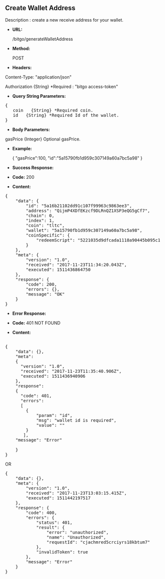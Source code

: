 **Create Wallet Address**
----
Description : create a new receive address for your wallet.

* **URL:**

    /bitgo/generateWalletAddress

* **Method:**

   POST

   
* **Headers:**

Content-Type: "application/json"

Authorization {String} *Required : "bitgo access-token"
   
* **Query String Parameters:**
<pre>
{
   coin   {String} *Required coin.
   id   {String} *Required Id of the wallet.
}
</pre>

* **Body Parameters:**

gasPrice   {Integer} Optional gasPrice.
	   
* **Example:**

	{
		"gasPrice":100,
		"id":"5a15790fb1d959c307149a60a7bc5a98"
	}

* **Success Response:**

* **Code:** 200 <br />
  
* **Content:**
<pre>
{
    "data": {
        "id": "5a16b21102dd91c107f99963c9863ee3",
        "address": "QijmP4XDfEKzcf9DLRnQZ1XSP3eQG5gCf7",
        "chain": 0,
        "index": 1,
        "coin": "tltc",
        "wallet": "5a15790fb1d959c307149a60a7bc5a98",
        "coinSpecific": {
            "redeemScript": "5221035d9dfcada1118a90445b095c190d2d8212358604f398f2fa2c01c80640b6df942102eb604fb03216006643fd9c36fb110beeb3f3c585c337518f928b169a4522c6592103d35cb4cf877edc58a5d554710b1b73adf1fdda6451ff464f3927b2ff048cfeaf53ae"
        }
    },
    "meta": {
        "version": "1.0",
        "received": "2017-11-23T11:34:20.043Z",
        "executed": 1511436864750
    },
    "response": {
        "code": 200,
        "errors": {},
        "message": "OK"
    }
}
</pre>
		
* **Error Response:**

* **Code:** 401 NOT FOUND <br />
  
* **Content:** 
<pre>		
{
	"data": {},
	"meta": 
	{
	  "version": "1.0",
	  "received": "2017-11-23T11:35:40.906Z",
	  "executed": 1511436940906
	},
	"response": 
	{ 
	  "code": 401,
	  "errors": 
	  [
	    {
		    "param": "id",
		    "msg": "wallet id is required",
		    "value": ""
		}
	   ],
	"message": "Error"
			
	}
}
</pre>

OR

<pre>
{
    "data": {},
    "meta": {
        "version": "1.0",
        "received": "2017-11-23T13:03:15.415Z",
        "executed": 1511442197517
    },
    "response": {
        "code": 400,
        "errors": {
            "status": 401,
            "result": {
                "error": "unauthorized",
                "name": "Unauthorized",
                "requestId": "cjachmred5crciyrs18kbtum7"
            },
            "invalidToken": true
        },
        "message": "Error"
    }
}
</pre>